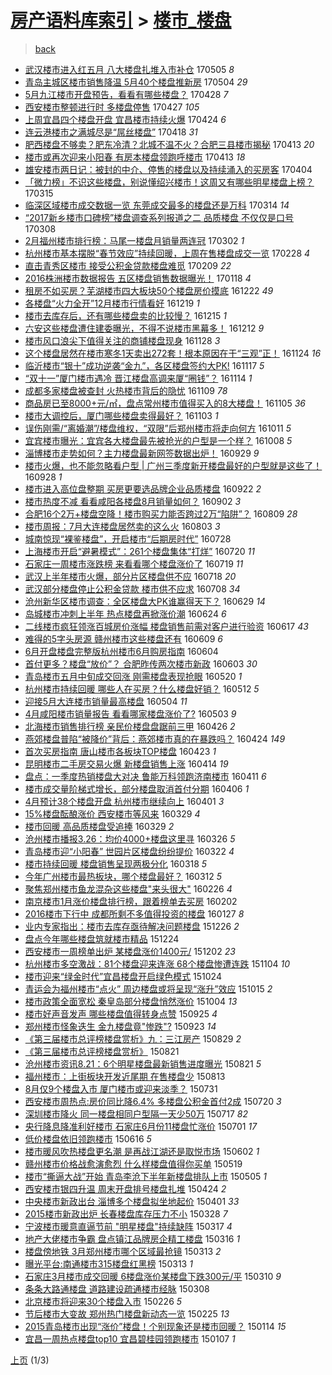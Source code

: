 [房产语料库索引](../../README.md)  > [楼市_楼盘](楼市_楼盘.md)
====
> [back](../README.md)

- [武汉楼市进入红五月 八大楼盘扎堆入市补仓](http://jkwz.applinzi.com/ittc/6964114257137386501.html#%E6%AD%A6%E6%B1%89%E6%A5%BC%E5%B8%82%E8%BF%9B%E5%85%A5%E7%BA%A2%E4%BA%94%E6%9C%88+%E5%85%AB%E5%A4%A7%E6%A5%BC%E7%9B%98%E6%89%8E%E5%A0%86%E5%85%A5%E5%B8%82%E8%A1%A5%E4%BB%93) 170505 *8* 
- [青岛主城区楼市销售降温 5月40个楼盘推新房](http://jkwz.applinzi.com/ittc/6963803243284005893.html#%E9%9D%92%E5%B2%9B%E4%B8%BB%E5%9F%8E%E5%8C%BA%E6%A5%BC%E5%B8%82%E9%94%80%E5%94%AE%E9%99%8D%E6%B8%A9+5%E6%9C%8840%E4%B8%AA%E6%A5%BC%E7%9B%98%E6%8E%A8%E6%96%B0%E6%88%BF) 170504 *29* 
- [5月九江楼市开盘预告，看看有哪些楼盘？](http://jkwz.applinzi.com/ittc/6961496541268280325.html#5%E6%9C%88%E4%B9%9D%E6%B1%9F%E6%A5%BC%E5%B8%82%E5%BC%80%E7%9B%98%E9%A2%84%E5%91%8A%EF%BC%8C%E7%9C%8B%E7%9C%8B%E6%9C%89%E5%93%AA%E4%BA%9B%E6%A5%BC%E7%9B%98%EF%BC%9F) 170428 *7* 
- [西安楼市整顿进行时 多楼盘停售](http://jkwz.applinzi.com/ittc/6961243653606474757.html#%E8%A5%BF%E5%AE%89%E6%A5%BC%E5%B8%82%E6%95%B4%E9%A1%BF%E8%BF%9B%E8%A1%8C%E6%97%B6+%E5%A4%9A%E6%A5%BC%E7%9B%98%E5%81%9C%E5%94%AE) 170427 *105* 
- [上周宜昌四个楼盘开盘 宜昌楼市持续火爆](http://jkwz.applinzi.com/ittc/6960033408200737796.html#%E4%B8%8A%E5%91%A8%E5%AE%9C%E6%98%8C%E5%9B%9B%E4%B8%AA%E6%A5%BC%E7%9B%98%E5%BC%80%E7%9B%98+%E5%AE%9C%E6%98%8C%E6%A5%BC%E5%B8%82%E6%8C%81%E7%BB%AD%E7%81%AB%E7%88%86) 170424 *6* 
- [连云港楼市之满城尽是“屌丝楼盘”](http://jkwz.applinzi.com/ittc/6957900460877939717.html#%E8%BF%9E%E4%BA%91%E6%B8%AF%E6%A5%BC%E5%B8%82%E4%B9%8B%E6%BB%A1%E5%9F%8E%E5%B0%BD%E6%98%AF%E2%80%9C%E5%B1%8C%E4%B8%9D%E6%A5%BC%E7%9B%98%E2%80%9D) 170418 *31* 
- [肥西楼盘不够卖？肥东冷清？北城不温不火？合肥三县楼市揭秘](http://jkwz.applinzi.com/ittc/6956056905909797892.html#%E8%82%A5%E8%A5%BF%E6%A5%BC%E7%9B%98%E4%B8%8D%E5%A4%9F%E5%8D%96%EF%BC%9F%E8%82%A5%E4%B8%9C%E5%86%B7%E6%B8%85%EF%BC%9F%E5%8C%97%E5%9F%8E%E4%B8%8D%E6%B8%A9%E4%B8%8D%E7%81%AB%EF%BC%9F%E5%90%88%E8%82%A5%E4%B8%89%E5%8E%BF%E6%A5%BC%E5%B8%82%E6%8F%AD%E7%A7%98) 170413 *20* 
- [楼市或再次迎来小阳春 有房本楼盘领跑呼楼市](http://jkwz.applinzi.com/ittc/6955974631025542148.html#%E6%A5%BC%E5%B8%82%E6%88%96%E5%86%8D%E6%AC%A1%E8%BF%8E%E6%9D%A5%E5%B0%8F%E9%98%B3%E6%98%A5+%E6%9C%89%E6%88%BF%E6%9C%AC%E6%A5%BC%E7%9B%98%E9%A2%86%E8%B7%91%E5%91%BC%E6%A5%BC%E5%B8%82) 170413 *18* 
- [雄安楼市两日记：被封的中介、停售的楼盘以及持续涌入的买房客](http://jkwz.applinzi.com/ittc/6952454514975179781.html#%E9%9B%84%E5%AE%89%E6%A5%BC%E5%B8%82%E4%B8%A4%E6%97%A5%E8%AE%B0%EF%BC%9A%E8%A2%AB%E5%B0%81%E7%9A%84%E4%B8%AD%E4%BB%8B%E3%80%81%E5%81%9C%E5%94%AE%E7%9A%84%E6%A5%BC%E7%9B%98%E4%BB%A5%E5%8F%8A%E6%8C%81%E7%BB%AD%E6%B6%8C%E5%85%A5%E7%9A%84%E4%B9%B0%E6%88%BF%E5%AE%A2) 170404  
- [「微力榜」不识这些楼盘，别说懂绍兴楼市！这周又有哪些明星楼盘上榜？](http://jkwz.applinzi.com/ittc/6945314318169146373.html#%E3%80%8C%E5%BE%AE%E5%8A%9B%E6%A6%9C%E3%80%8D%E4%B8%8D%E8%AF%86%E8%BF%99%E4%BA%9B%E6%A5%BC%E7%9B%98%EF%BC%8C%E5%88%AB%E8%AF%B4%E6%87%82%E7%BB%8D%E5%85%B4%E6%A5%BC%E5%B8%82%EF%BC%81%E8%BF%99%E5%91%A8%E5%8F%88%E6%9C%89%E5%93%AA%E4%BA%9B%E6%98%8E%E6%98%9F%E6%A5%BC%E7%9B%98%E4%B8%8A%E6%A6%9C%EF%BC%9F) 170315  
- [临深区域楼市成交数据一览 东莞成交最多的楼盘还是万科](http://jkwz.applinzi.com/ittc/6944876645268849669.html#%E4%B8%B4%E6%B7%B1%E5%8C%BA%E5%9F%9F%E6%A5%BC%E5%B8%82%E6%88%90%E4%BA%A4%E6%95%B0%E6%8D%AE%E4%B8%80%E8%A7%88+%E4%B8%9C%E8%8E%9E%E6%88%90%E4%BA%A4%E6%9C%80%E5%A4%9A%E7%9A%84%E6%A5%BC%E7%9B%98%E8%BF%98%E6%98%AF%E4%B8%87%E7%A7%91) 170314 *14* 
- [“2017新乡楼市口碑榜”楼盘调查系列报道之二 品质楼盘 不仅仅是口号](http://jkwz.applinzi.com/ittc/6942730293738996741.html#%E2%80%9C2017%E6%96%B0%E4%B9%A1%E6%A5%BC%E5%B8%82%E5%8F%A3%E7%A2%91%E6%A6%9C%E2%80%9D%E6%A5%BC%E7%9B%98%E8%B0%83%E6%9F%A5%E7%B3%BB%E5%88%97%E6%8A%A5%E9%81%93%E4%B9%8B%E4%BA%8C+%E5%93%81%E8%B4%A8%E6%A5%BC%E7%9B%98+%E4%B8%8D%E4%BB%85%E4%BB%85%E6%98%AF%E5%8F%A3%E5%8F%B7) 170308  
- [2月福州楼市排行榜：马尾一楼盘月销量两连冠](http://jkwz.applinzi.com/ittc/6940351869124871173.html#2%E6%9C%88%E7%A6%8F%E5%B7%9E%E6%A5%BC%E5%B8%82%E6%8E%92%E8%A1%8C%E6%A6%9C%EF%BC%9A%E9%A9%AC%E5%B0%BE%E4%B8%80%E6%A5%BC%E7%9B%98%E6%9C%88%E9%94%80%E9%87%8F%E4%B8%A4%E8%BF%9E%E5%86%A0) 170302 *1* 
- [杭州楼市基本摆脱“春节效应”持续回暖，上周在售楼盘成交一览](http://jkwz.applinzi.com/ittc/6939754538801300484.html#%E6%9D%AD%E5%B7%9E%E6%A5%BC%E5%B8%82%E5%9F%BA%E6%9C%AC%E6%91%86%E8%84%B1%E2%80%9C%E6%98%A5%E8%8A%82%E6%95%88%E5%BA%94%E2%80%9D%E6%8C%81%E7%BB%AD%E5%9B%9E%E6%9A%96%EF%BC%8C%E4%B8%8A%E5%91%A8%E5%9C%A8%E5%94%AE%E6%A5%BC%E7%9B%98%E6%88%90%E4%BA%A4%E4%B8%80%E8%A7%88) 170228 *4* 
- [直击青秀区楼市 接受公积金贷款楼盘难觅](http://jkwz.applinzi.com/ittc/6932603514764395524.html#%E7%9B%B4%E5%87%BB%E9%9D%92%E7%A7%80%E5%8C%BA%E6%A5%BC%E5%B8%82+%E6%8E%A5%E5%8F%97%E5%85%AC%E7%A7%AF%E9%87%91%E8%B4%B7%E6%AC%BE%E6%A5%BC%E7%9B%98%E9%9A%BE%E8%A7%85) 170209 *22* 
- [2016株洲楼市数据报告 五区楼盘销售数据曝光！](http://jkwz.applinzi.com/ittc/6924468717663814661.html#2016%E6%A0%AA%E6%B4%B2%E6%A5%BC%E5%B8%82%E6%95%B0%E6%8D%AE%E6%8A%A5%E5%91%8A+%E4%BA%94%E5%8C%BA%E6%A5%BC%E7%9B%98%E9%94%80%E5%94%AE%E6%95%B0%E6%8D%AE%E6%9B%9D%E5%85%89%EF%BC%81) 170118 *4* 
- [租房不如买房？芜湖楼市四大板块50个楼盘房价摸底](http://jkwz.applinzi.com/ittc/6914369350017745925.html#%E7%A7%9F%E6%88%BF%E4%B8%8D%E5%A6%82%E4%B9%B0%E6%88%BF%EF%BC%9F%E8%8A%9C%E6%B9%96%E6%A5%BC%E5%B8%82%E5%9B%9B%E5%A4%A7%E6%9D%BF%E5%9D%9750%E4%B8%AA%E6%A5%BC%E7%9B%98%E6%88%BF%E4%BB%B7%E6%91%B8%E5%BA%95) 161222 *49* 
- [各楼盘“火力全开”12月楼市行情看好](http://jkwz.applinzi.com/ittc/6913259361144407044.html#%E5%90%84%E6%A5%BC%E7%9B%98%E2%80%9C%E7%81%AB%E5%8A%9B%E5%85%A8%E5%BC%80%E2%80%9D12%E6%9C%88%E6%A5%BC%E5%B8%82%E8%A1%8C%E6%83%85%E7%9C%8B%E5%A5%BD) 161219 *1* 
- [楼市去库存后，还有哪些楼盘卖的比较慢？](http://jkwz.applinzi.com/ittc/6911870520957338629.html#%E6%A5%BC%E5%B8%82%E5%8E%BB%E5%BA%93%E5%AD%98%E5%90%8E%EF%BC%8C%E8%BF%98%E6%9C%89%E5%93%AA%E4%BA%9B%E6%A5%BC%E7%9B%98%E5%8D%96%E7%9A%84%E6%AF%94%E8%BE%83%E6%85%A2%EF%BC%9F) 161215 *1* 
- [六安这些楼盘遭住建委曝光，不得不说楼市黑幕多！](http://jkwz.applinzi.com/ittc/6910684197043045380.html#%E5%85%AD%E5%AE%89%E8%BF%99%E4%BA%9B%E6%A5%BC%E7%9B%98%E9%81%AD%E4%BD%8F%E5%BB%BA%E5%A7%94%E6%9B%9D%E5%85%89%EF%BC%8C%E4%B8%8D%E5%BE%97%E4%B8%8D%E8%AF%B4%E6%A5%BC%E5%B8%82%E9%BB%91%E5%B9%95%E5%A4%9A%EF%BC%81) 161212 *9* 
- [楼市风口浪尖下值得关注的商铺楼盘现身](http://jkwz.applinzi.com/ittc/6905496922902496260.html#%E6%A5%BC%E5%B8%82%E9%A3%8E%E5%8F%A3%E6%B5%AA%E5%B0%96%E4%B8%8B%E5%80%BC%E5%BE%97%E5%85%B3%E6%B3%A8%E7%9A%84%E5%95%86%E9%93%BA%E6%A5%BC%E7%9B%98%E7%8E%B0%E8%BA%AB) 161128 *3* 
- [这个楼盘居然在楼市寒冬1天卖出272套！根本原因在于“三观”正！](http://jkwz.applinzi.com/ittc/6904070815963677700.html#%E8%BF%99%E4%B8%AA%E6%A5%BC%E7%9B%98%E5%B1%85%E7%84%B6%E5%9C%A8%E6%A5%BC%E5%B8%82%E5%AF%92%E5%86%AC1%E5%A4%A9%E5%8D%96%E5%87%BA272%E5%A5%97%EF%BC%81%E6%A0%B9%E6%9C%AC%E5%8E%9F%E5%9B%A0%E5%9C%A8%E4%BA%8E%E2%80%9C%E4%B8%89%E8%A7%82%E2%80%9D%E6%AD%A3%EF%BC%81) 161124 *16* 
- [临沂楼市“银十”成功逆袭“金九”，各区楼盘签约大PK!](http://jkwz.applinzi.com/ittc/6901394982270665733.html#%E4%B8%B4%E6%B2%82%E6%A5%BC%E5%B8%82%E2%80%9C%E9%93%B6%E5%8D%81%E2%80%9D%E6%88%90%E5%8A%9F%E9%80%86%E8%A2%AD%E2%80%9C%E9%87%91%E4%B9%9D%E2%80%9D%EF%BC%8C%E5%90%84%E5%8C%BA%E6%A5%BC%E7%9B%98%E7%AD%BE%E7%BA%A6%E5%A4%A7PK%21) 161117 *5* 
- [“双十一”厦门楼市遇冷 晋江楼盘高调来厦“圈钱”？](http://jkwz.applinzi.com/ittc/6900407079457522693.html#%E2%80%9C%E5%8F%8C%E5%8D%81%E4%B8%80%E2%80%9D%E5%8E%A6%E9%97%A8%E6%A5%BC%E5%B8%82%E9%81%87%E5%86%B7+%E6%99%8B%E6%B1%9F%E6%A5%BC%E7%9B%98%E9%AB%98%E8%B0%83%E6%9D%A5%E5%8E%A6%E2%80%9C%E5%9C%88%E9%92%B1%E2%80%9D%EF%BC%9F) 161114 *1* 
- [成都多家楼盘被查封 火热楼市背后的隐忧](http://jkwz.applinzi.com/ittc/6898523492508500997.html#%E6%88%90%E9%83%BD%E5%A4%9A%E5%AE%B6%E6%A5%BC%E7%9B%98%E8%A2%AB%E6%9F%A5%E5%B0%81+%E7%81%AB%E7%83%AD%E6%A5%BC%E5%B8%82%E8%83%8C%E5%90%8E%E7%9A%84%E9%9A%90%E5%BF%A7) 161109 *78* 
- [商品房已至8000+元/㎡，盘点常州楼市值得买入的8大楼盘！](http://jkwz.applinzi.com/ittc/6897053228910248965.html#%E5%95%86%E5%93%81%E6%88%BF%E5%B7%B2%E8%87%B38000%2B%E5%85%83%2F%E3%8E%A1%EF%BC%8C%E7%9B%98%E7%82%B9%E5%B8%B8%E5%B7%9E%E6%A5%BC%E5%B8%82%E5%80%BC%E5%BE%97%E4%B9%B0%E5%85%A5%E7%9A%848%E5%A4%A7%E6%A5%BC%E7%9B%98%EF%BC%81) 161105 *36* 
- [楼市大调控后，厦门哪些楼盘卖得最好？](http://jkwz.applinzi.com/ittc/6896198183436157956.html#%E6%A5%BC%E5%B8%82%E5%A4%A7%E8%B0%83%E6%8E%A7%E5%90%8E%EF%BC%8C%E5%8E%A6%E9%97%A8%E5%93%AA%E4%BA%9B%E6%A5%BC%E7%9B%98%E5%8D%96%E5%BE%97%E6%9C%80%E5%A5%BD%EF%BC%9F) 161103 *1* 
- [误伤刚需/“离婚潮”/楼盘维权，“双限”后郑州楼市将走向何方](http://jkwz.applinzi.com/ittc/6887763221678654468.html#%E8%AF%AF%E4%BC%A4%E5%88%9A%E9%9C%80%2F%E2%80%9C%E7%A6%BB%E5%A9%9A%E6%BD%AE%E2%80%9D%2F%E6%A5%BC%E7%9B%98%E7%BB%B4%E6%9D%83%EF%BC%8C%E2%80%9C%E5%8F%8C%E9%99%90%E2%80%9D%E5%90%8E%E9%83%91%E5%B7%9E%E6%A5%BC%E5%B8%82%E5%B0%86%E8%B5%B0%E5%90%91%E4%BD%95%E6%96%B9) 161011 *5* 
- [宜宾楼市曝光：宜宾各大楼盘最先被抢光的户型是一个样？](http://jkwz.applinzi.com/ittc/6886708421910332421.html#%E5%AE%9C%E5%AE%BE%E6%A5%BC%E5%B8%82%E6%9B%9D%E5%85%89%EF%BC%9A%E5%AE%9C%E5%AE%BE%E5%90%84%E5%A4%A7%E6%A5%BC%E7%9B%98%E6%9C%80%E5%85%88%E8%A2%AB%E6%8A%A2%E5%85%89%E7%9A%84%E6%88%B7%E5%9E%8B%E6%98%AF%E4%B8%80%E4%B8%AA%E6%A0%B7%EF%BC%9F) 161008 *5* 
- [淄博楼市走势如何？主力楼盘最新网签数据出炉！](http://jkwz.applinzi.com/ittc/6883348358751585285.html#%E6%B7%84%E5%8D%9A%E6%A5%BC%E5%B8%82%E8%B5%B0%E5%8A%BF%E5%A6%82%E4%BD%95%EF%BC%9F%E4%B8%BB%E5%8A%9B%E6%A5%BC%E7%9B%98%E6%9C%80%E6%96%B0%E7%BD%91%E7%AD%BE%E6%95%B0%E6%8D%AE%E5%87%BA%E7%82%89%EF%BC%81) 160929 *9* 
- [楼市火爆，也不能忽略看户型 | 广州三季度新开楼盘最好的户型就是这些了！](http://jkwz.applinzi.com/ittc/6883001902094091269.html#%E6%A5%BC%E5%B8%82%E7%81%AB%E7%88%86%EF%BC%8C%E4%B9%9F%E4%B8%8D%E8%83%BD%E5%BF%BD%E7%95%A5%E7%9C%8B%E6%88%B7%E5%9E%8B+%7C+%E5%B9%BF%E5%B7%9E%E4%B8%89%E5%AD%A3%E5%BA%A6%E6%96%B0%E5%BC%80%E6%A5%BC%E7%9B%98%E6%9C%80%E5%A5%BD%E7%9A%84%E6%88%B7%E5%9E%8B%E5%B0%B1%E6%98%AF%E8%BF%99%E4%BA%9B%E4%BA%86%EF%BC%81) 160928 *1* 
- [楼市进入高位盘整期 买房更要选品牌企业品质楼盘](http://jkwz.applinzi.com/ittc/6880594840802296836.html#%E6%A5%BC%E5%B8%82%E8%BF%9B%E5%85%A5%E9%AB%98%E4%BD%8D%E7%9B%98%E6%95%B4%E6%9C%9F+%E4%B9%B0%E6%88%BF%E6%9B%B4%E8%A6%81%E9%80%89%E5%93%81%E7%89%8C%E4%BC%81%E4%B8%9A%E5%93%81%E8%B4%A8%E6%A5%BC%E7%9B%98) 160922 *2* 
- [楼市热度不减 看看咸阳各楼盘8月销量如何？](http://jkwz.applinzi.com/ittc/6873316310028649476.html#%E6%A5%BC%E5%B8%82%E7%83%AD%E5%BA%A6%E4%B8%8D%E5%87%8F+%E7%9C%8B%E7%9C%8B%E5%92%B8%E9%98%B3%E5%90%84%E6%A5%BC%E7%9B%988%E6%9C%88%E9%94%80%E9%87%8F%E5%A6%82%E4%BD%95%EF%BC%9F) 160902 *3* 
- [合肥16个2万+楼盘空降！楼市购买力能否跨过2万“陷阱”？](http://jkwz.applinzi.com/ittc/6864277247015519237.html#%E5%90%88%E8%82%A516%E4%B8%AA2%E4%B8%87%2B%E6%A5%BC%E7%9B%98%E7%A9%BA%E9%99%8D%EF%BC%81%E6%A5%BC%E5%B8%82%E8%B4%AD%E4%B9%B0%E5%8A%9B%E8%83%BD%E5%90%A6%E8%B7%A8%E8%BF%872%E4%B8%87%E2%80%9C%E9%99%B7%E9%98%B1%E2%80%9D%EF%BC%9F) 160809 *28* 
- [楼市周报：7月大连楼盘居然卖的这么火](http://jkwz.applinzi.com/ittc/6862189672494793733.html#%E6%A5%BC%E5%B8%82%E5%91%A8%E6%8A%A5%EF%BC%9A7%E6%9C%88%E5%A4%A7%E8%BF%9E%E6%A5%BC%E7%9B%98%E5%B1%85%E7%84%B6%E5%8D%96%E7%9A%84%E8%BF%99%E4%B9%88%E7%81%AB) 160803 *3* 
- [城南惊现“裸鉴楼盘”，开启楼市“后期房时代”](http://jkwz.applinzi.com/ittc/6858787728669541381.html#%E5%9F%8E%E5%8D%97%E6%83%8A%E7%8E%B0%E2%80%9C%E8%A3%B8%E9%89%B4%E6%A5%BC%E7%9B%98%E2%80%9D%EF%BC%8C%E5%BC%80%E5%90%AF%E6%A5%BC%E5%B8%82%E2%80%9C%E5%90%8E%E6%9C%9F%E6%88%BF%E6%97%B6%E4%BB%A3%E2%80%9D) 160728  
- [上海楼市开启“避暑模式”：261个楼盘集体“打烊”](http://jkwz.applinzi.com/ittc/6856871353709495300.html#%E4%B8%8A%E6%B5%B7%E6%A5%BC%E5%B8%82%E5%BC%80%E5%90%AF%E2%80%9C%E9%81%BF%E6%9A%91%E6%A8%A1%E5%BC%8F%E2%80%9D%EF%BC%9A261%E4%B8%AA%E6%A5%BC%E7%9B%98%E9%9B%86%E4%BD%93%E2%80%9C%E6%89%93%E7%83%8A%E2%80%9D) 160720 *11* 
- [石家庄一周楼市涨跌榜 来看看哪个楼盘涨价了](http://jkwz.applinzi.com/ittc/6856574768282862597.html#%E7%9F%B3%E5%AE%B6%E5%BA%84%E4%B8%80%E5%91%A8%E6%A5%BC%E5%B8%82%E6%B6%A8%E8%B7%8C%E6%A6%9C+%E6%9D%A5%E7%9C%8B%E7%9C%8B%E5%93%AA%E4%B8%AA%E6%A5%BC%E7%9B%98%E6%B6%A8%E4%BB%B7%E4%BA%86) 160719 *11* 
- [武汉上半年楼市火爆，部分片区楼盘供不应](http://jkwz.applinzi.com/ittc/6856110258384274436.html#%E6%AD%A6%E6%B1%89%E4%B8%8A%E5%8D%8A%E5%B9%B4%E6%A5%BC%E5%B8%82%E7%81%AB%E7%88%86%EF%BC%8C%E9%83%A8%E5%88%86%E7%89%87%E5%8C%BA%E6%A5%BC%E7%9B%98%E4%BE%9B%E4%B8%8D%E5%BA%94) 160718 *20* 
- [武汉部分楼盘停止公积金贷款 楼市供不应求](http://jkwz.applinzi.com/ittc/6852400307736413188.html#%E6%AD%A6%E6%B1%89%E9%83%A8%E5%88%86%E6%A5%BC%E7%9B%98%E5%81%9C%E6%AD%A2%E5%85%AC%E7%A7%AF%E9%87%91%E8%B4%B7%E6%AC%BE+%E6%A5%BC%E5%B8%82%E4%BE%9B%E4%B8%8D%E5%BA%94%E6%B1%82) 160708 *34* 
- [沧州新华区楼市调查：全区楼盘大PK谁赢得天下？](http://jkwz.applinzi.com/ittc/6849133861883347973.html#%E6%B2%A7%E5%B7%9E%E6%96%B0%E5%8D%8E%E5%8C%BA%E6%A5%BC%E5%B8%82%E8%B0%83%E6%9F%A5%EF%BC%9A%E5%85%A8%E5%8C%BA%E6%A5%BC%E7%9B%98%E5%A4%A7PK%E8%B0%81%E8%B5%A2%E5%BE%97%E5%A4%A9%E4%B8%8B%EF%BC%9F) 160629 *14* 
- [岛城楼市冲刺上半年 热点楼盘再掀涨价潮](http://jkwz.applinzi.com/ittc/6847281874757747717.html#%E5%B2%9B%E5%9F%8E%E6%A5%BC%E5%B8%82%E5%86%B2%E5%88%BA%E4%B8%8A%E5%8D%8A%E5%B9%B4+%E7%83%AD%E7%82%B9%E6%A5%BC%E7%9B%98%E5%86%8D%E6%8E%80%E6%B6%A8%E4%BB%B7%E6%BD%AE) 160624 *6* 
- [二线楼市疯狂领涨百城房价涨幅 楼盘销售前需对客户进行验资](http://jkwz.applinzi.com/ittc/6844714841214026757.html#%E4%BA%8C%E7%BA%BF%E6%A5%BC%E5%B8%82%E7%96%AF%E7%8B%82%E9%A2%86%E6%B6%A8%E7%99%BE%E5%9F%8E%E6%88%BF%E4%BB%B7%E6%B6%A8%E5%B9%85+%E6%A5%BC%E7%9B%98%E9%94%80%E5%94%AE%E5%89%8D%E9%9C%80%E5%AF%B9%E5%AE%A2%E6%88%B7%E8%BF%9B%E8%A1%8C%E9%AA%8C%E8%B5%84) 160617 *43* 
- [难得的5字头房源 赣州楼市这些楼盘还有](http://jkwz.applinzi.com/ittc/6841786883562275844.html#%E9%9A%BE%E5%BE%97%E7%9A%845%E5%AD%97%E5%A4%B4%E6%88%BF%E6%BA%90+%E8%B5%A3%E5%B7%9E%E6%A5%BC%E5%B8%82%E8%BF%99%E4%BA%9B%E6%A5%BC%E7%9B%98%E8%BF%98%E6%9C%89) 160609 *6* 
- [6月开盘楼盘完整版杭州楼市6月购房指南](http://jkwz.applinzi.com/ittc/6839934229965964292.html#6%E6%9C%88%E5%BC%80%E7%9B%98%E6%A5%BC%E7%9B%98%E5%AE%8C%E6%95%B4%E7%89%88%E6%9D%AD%E5%B7%9E%E6%A5%BC%E5%B8%826%E6%9C%88%E8%B4%AD%E6%88%BF%E6%8C%87%E5%8D%97) 160604  
- [首付更多？楼盘“放价”？ 合肥昨传两次楼市新政](http://jkwz.applinzi.com/ittc/6839424079190557700.html#%E9%A6%96%E4%BB%98%E6%9B%B4%E5%A4%9A%EF%BC%9F%E6%A5%BC%E7%9B%98%E2%80%9C%E6%94%BE%E4%BB%B7%E2%80%9D%EF%BC%9F+%E5%90%88%E8%82%A5%E6%98%A8%E4%BC%A0%E4%B8%A4%E6%AC%A1%E6%A5%BC%E5%B8%82%E6%96%B0%E6%94%BF) 160603 *30* 
- [青岛楼市五月中旬成交回涨 刚需楼盘表现抢眼](http://jkwz.applinzi.com/ittc/6834268458627630084.html#%E9%9D%92%E5%B2%9B%E6%A5%BC%E5%B8%82%E4%BA%94%E6%9C%88%E4%B8%AD%E6%97%AC%E6%88%90%E4%BA%A4%E5%9B%9E%E6%B6%A8+%E5%88%9A%E9%9C%80%E6%A5%BC%E7%9B%98%E8%A1%A8%E7%8E%B0%E6%8A%A2%E7%9C%BC) 160520 *1* 
- [杭州楼市持续回暖 哪些人在买房？什么楼盘好销？](http://jkwz.applinzi.com/ittc/6831235947718771716.html#%E6%9D%AD%E5%B7%9E%E6%A5%BC%E5%B8%82%E6%8C%81%E7%BB%AD%E5%9B%9E%E6%9A%96+%E5%93%AA%E4%BA%9B%E4%BA%BA%E5%9C%A8%E4%B9%B0%E6%88%BF%EF%BC%9F%E4%BB%80%E4%B9%88%E6%A5%BC%E7%9B%98%E5%A5%BD%E9%94%80%EF%BC%9F) 160512 *5* 
- [迎接5月大连楼市销量最高楼盘](http://jkwz.applinzi.com/ittc/6828419212380734469.html#%E8%BF%8E%E6%8E%A55%E6%9C%88%E5%A4%A7%E8%BF%9E%E6%A5%BC%E5%B8%82%E9%94%80%E9%87%8F%E6%9C%80%E9%AB%98%E6%A5%BC%E7%9B%98) 160504 *11* 
- [4月咸阳楼市销量报告 看看哪家楼盘涨价了?](http://jkwz.applinzi.com/ittc/6828031983904883717.html#4%E6%9C%88%E5%92%B8%E9%98%B3%E6%A5%BC%E5%B8%82%E9%94%80%E9%87%8F%E6%8A%A5%E5%91%8A+%E7%9C%8B%E7%9C%8B%E5%93%AA%E5%AE%B6%E6%A5%BC%E7%9B%98%E6%B6%A8%E4%BB%B7%E4%BA%86%3F) 160503 *9* 
- [北海楼市销售排行榜 亲民价楼盘盘踞前三甲](http://jkwz.applinzi.com/ittc/6825408342285353989.html#%E5%8C%97%E6%B5%B7%E6%A5%BC%E5%B8%82%E9%94%80%E5%94%AE%E6%8E%92%E8%A1%8C%E6%A6%9C+%E4%BA%B2%E6%B0%91%E4%BB%B7%E6%A5%BC%E7%9B%98%E7%9B%98%E8%B8%9E%E5%89%8D%E4%B8%89%E7%94%B2) 160426 *2* 
- [燕郊楼盘普陷“被降价”背后：燕郊楼市真的在暴跌吗？](http://jkwz.applinzi.com/ittc/6824717755647263748.html#%E7%87%95%E9%83%8A%E6%A5%BC%E7%9B%98%E6%99%AE%E9%99%B7%E2%80%9C%E8%A2%AB%E9%99%8D%E4%BB%B7%E2%80%9D%E8%83%8C%E5%90%8E%EF%BC%9A%E7%87%95%E9%83%8A%E6%A5%BC%E5%B8%82%E7%9C%9F%E7%9A%84%E5%9C%A8%E6%9A%B4%E8%B7%8C%E5%90%97%EF%BC%9F) 160424 *149* 
- [首次买房指南 唐山楼市各板块TOP楼盘](http://jkwz.applinzi.com/ittc/6824368876913427460.html#%E9%A6%96%E6%AC%A1%E4%B9%B0%E6%88%BF%E6%8C%87%E5%8D%97+%E5%94%90%E5%B1%B1%E6%A5%BC%E5%B8%82%E5%90%84%E6%9D%BF%E5%9D%97TOP%E6%A5%BC%E7%9B%98) 160423 *1* 
- [昆明楼市二手房交易火爆 新楼盘销售上涨](http://jkwz.applinzi.com/ittc/6820871885319308293.html#%E6%98%86%E6%98%8E%E6%A5%BC%E5%B8%82%E4%BA%8C%E6%89%8B%E6%88%BF%E4%BA%A4%E6%98%93%E7%81%AB%E7%88%86+%E6%96%B0%E6%A5%BC%E7%9B%98%E9%94%80%E5%94%AE%E4%B8%8A%E6%B6%A8) 160414 *19* 
- [盘点：一季度热销楼盘大对决 鲁能万科领跑济南楼市](http://jkwz.applinzi.com/ittc/6819779513965609988.html#%E7%9B%98%E7%82%B9%EF%BC%9A%E4%B8%80%E5%AD%A3%E5%BA%A6%E7%83%AD%E9%94%80%E6%A5%BC%E7%9B%98%E5%A4%A7%E5%AF%B9%E5%86%B3+%E9%B2%81%E8%83%BD%E4%B8%87%E7%A7%91%E9%A2%86%E8%B7%91%E6%B5%8E%E5%8D%97%E6%A5%BC%E5%B8%82) 160411 *6* 
- [楼市成交量阶梯式增长，部分楼盘取消首付分期](http://jkwz.applinzi.com/ittc/6817843886357480452.html#%E6%A5%BC%E5%B8%82%E6%88%90%E4%BA%A4%E9%87%8F%E9%98%B6%E6%A2%AF%E5%BC%8F%E5%A2%9E%E9%95%BF%EF%BC%8C%E9%83%A8%E5%88%86%E6%A5%BC%E7%9B%98%E5%8F%96%E6%B6%88%E9%A6%96%E4%BB%98%E5%88%86%E6%9C%9F) 160406 *1* 
- [4月预计38个楼盘开盘 杭州楼市继续向上](http://jkwz.applinzi.com/ittc/6816021111074456581.html#4%E6%9C%88%E9%A2%84%E8%AE%A138%E4%B8%AA%E6%A5%BC%E7%9B%98%E5%BC%80%E7%9B%98+%E6%9D%AD%E5%B7%9E%E6%A5%BC%E5%B8%82%E7%BB%A7%E7%BB%AD%E5%90%91%E4%B8%8A) 160401 *3* 
- [15%楼盘酝酿涨价 西安楼市等风来](http://jkwz.applinzi.com/ittc/6815000221897458693.html#15%25%E6%A5%BC%E7%9B%98%E9%85%9D%E9%85%BF%E6%B6%A8%E4%BB%B7+%E8%A5%BF%E5%AE%89%E6%A5%BC%E5%B8%82%E7%AD%89%E9%A3%8E%E6%9D%A5) 160329 *4* 
- [楼市回暖 高品质楼盘受追捧](http://jkwz.applinzi.com/ittc/6814843435244585989.html#%E6%A5%BC%E5%B8%82%E5%9B%9E%E6%9A%96+%E9%AB%98%E5%93%81%E8%B4%A8%E6%A5%BC%E7%9B%98%E5%8F%97%E8%BF%BD%E6%8D%A7) 160329 *2* 
- [沧州楼市播报3.26：均价4000+楼盘这里寻](http://jkwz.applinzi.com/ittc/6813828527048623108.html#%E6%B2%A7%E5%B7%9E%E6%A5%BC%E5%B8%82%E6%92%AD%E6%8A%A53.26%EF%BC%9A%E5%9D%87%E4%BB%B74000%2B%E6%A5%BC%E7%9B%98%E8%BF%99%E9%87%8C%E5%AF%BB) 160326 *5* 
- [青岛楼市迎“小阳春” 世园片区楼盘纷纷提价](http://jkwz.applinzi.com/ittc/6812332928981795844.html#%E9%9D%92%E5%B2%9B%E6%A5%BC%E5%B8%82%E8%BF%8E%E2%80%9C%E5%B0%8F%E9%98%B3%E6%98%A5%E2%80%9D+%E4%B8%96%E5%9B%AD%E7%89%87%E5%8C%BA%E6%A5%BC%E7%9B%98%E7%BA%B7%E7%BA%B7%E6%8F%90%E4%BB%B7) 160322 *4* 
- [楼市持续回暖 楼盘销售呈现两极分化](http://jkwz.applinzi.com/ittc/6810874362664059908.html#%E6%A5%BC%E5%B8%82%E6%8C%81%E7%BB%AD%E5%9B%9E%E6%9A%96+%E6%A5%BC%E7%9B%98%E9%94%80%E5%94%AE%E5%91%88%E7%8E%B0%E4%B8%A4%E6%9E%81%E5%88%86%E5%8C%96) 160318 *5* 
- [今年广州楼市最热板块，哪个楼盘最好？](http://jkwz.applinzi.com/ittc/6808799586248295429.html#%E4%BB%8A%E5%B9%B4%E5%B9%BF%E5%B7%9E%E6%A5%BC%E5%B8%82%E6%9C%80%E7%83%AD%E6%9D%BF%E5%9D%97%EF%BC%8C%E5%93%AA%E4%B8%AA%E6%A5%BC%E7%9B%98%E6%9C%80%E5%A5%BD%EF%BC%9F) 160312 *5* 
- [聚焦郑州楼市鱼龙混杂这些楼盘&quot;来头很大&quot;](http://jkwz.applinzi.com/ittc/6803216491906335749.html#%E8%81%9A%E7%84%A6%E9%83%91%E5%B7%9E%E6%A5%BC%E5%B8%82%E9%B1%BC%E9%BE%99%E6%B7%B7%E6%9D%82%E8%BF%99%E4%BA%9B%E6%A5%BC%E7%9B%98%26quot%3B%E6%9D%A5%E5%A4%B4%E5%BE%88%E5%A4%A7%26quot%3B) 160226 *4* 
- [南京楼市1月涨价楼盘排行榜，跟着榜单去买房](http://jkwz.applinzi.com/ittc/6794259946673800197.html#%E5%8D%97%E4%BA%AC%E6%A5%BC%E5%B8%821%E6%9C%88%E6%B6%A8%E4%BB%B7%E6%A5%BC%E7%9B%98%E6%8E%92%E8%A1%8C%E6%A6%9C%EF%BC%8C%E8%B7%9F%E7%9D%80%E6%A6%9C%E5%8D%95%E5%8E%BB%E4%B9%B0%E6%88%BF) 160202  
- [2016楼市下行中 成都所剩不多值得投资的楼盘](http://jkwz.applinzi.com/ittc/6791928075147281412.html#2016%E6%A5%BC%E5%B8%82%E4%B8%8B%E8%A1%8C%E4%B8%AD+%E6%88%90%E9%83%BD%E6%89%80%E5%89%A9%E4%B8%8D%E5%A4%9A%E5%80%BC%E5%BE%97%E6%8A%95%E8%B5%84%E7%9A%84%E6%A5%BC%E7%9B%98) 160127 *8* 
- [业内专家指出：楼市去库存亟待解决问题楼盘](http://jkwz.applinzi.com/ittc/6780050252132516869.html#%E4%B8%9A%E5%86%85%E4%B8%93%E5%AE%B6%E6%8C%87%E5%87%BA%EF%BC%9A%E6%A5%BC%E5%B8%82%E5%8E%BB%E5%BA%93%E5%AD%98%E4%BA%9F%E5%BE%85%E8%A7%A3%E5%86%B3%E9%97%AE%E9%A2%98%E6%A5%BC%E7%9B%98) 151226 *2* 
- [盘点今年哪些楼盘筑就楼市精品](http://jkwz.applinzi.com/ittc/6779282048191824901.html#%E7%9B%98%E7%82%B9%E4%BB%8A%E5%B9%B4%E5%93%AA%E4%BA%9B%E6%A5%BC%E7%9B%98%E7%AD%91%E5%B0%B1%E6%A5%BC%E5%B8%82%E7%B2%BE%E5%93%81) 151224  
- [西安楼市一周榜单出炉 某楼盘涨价1400元/](http://jkwz.applinzi.com/ittc/6771138260076332036.html#%E8%A5%BF%E5%AE%89%E6%A5%BC%E5%B8%82%E4%B8%80%E5%91%A8%E6%A6%9C%E5%8D%95%E5%87%BA%E7%82%89+%E6%9F%90%E6%A5%BC%E7%9B%98%E6%B6%A8%E4%BB%B71400%E5%85%83%2F) 151202 *23* 
- [杭州楼市多空激战：81个楼盘迎来连涨 68个楼盘惨遭连跌](http://jkwz.applinzi.com/ittc/6760890798166246405.html#%E6%9D%AD%E5%B7%9E%E6%A5%BC%E5%B8%82%E5%A4%9A%E7%A9%BA%E6%BF%80%E6%88%98%EF%BC%9A81%E4%B8%AA%E6%A5%BC%E7%9B%98%E8%BF%8E%E6%9D%A5%E8%BF%9E%E6%B6%A8+68%E4%B8%AA%E6%A5%BC%E7%9B%98%E6%83%A8%E9%81%AD%E8%BF%9E%E8%B7%8C) 151104 *10* 
- [楼市迎来“绿金时代”宜昌楼盘开启绿色模式](http://jkwz.applinzi.com/ittc/6756664695924081669.html#%E6%A5%BC%E5%B8%82%E8%BF%8E%E6%9D%A5%E2%80%9C%E7%BB%BF%E9%87%91%E6%97%B6%E4%BB%A3%E2%80%9D%E5%AE%9C%E6%98%8C%E6%A5%BC%E7%9B%98%E5%BC%80%E5%90%AF%E7%BB%BF%E8%89%B2%E6%A8%A1%E5%BC%8F) 151024  
- [青运会为福州楼市“点火” 周边楼盘或将呈现“涨升”效应](http://jkwz.applinzi.com/ittc/6753327991665918980.html#%E9%9D%92%E8%BF%90%E4%BC%9A%E4%B8%BA%E7%A6%8F%E5%B7%9E%E6%A5%BC%E5%B8%82%E2%80%9C%E7%82%B9%E7%81%AB%E2%80%9D+%E5%91%A8%E8%BE%B9%E6%A5%BC%E7%9B%98%E6%88%96%E5%B0%86%E5%91%88%E7%8E%B0%E2%80%9C%E6%B6%A8%E5%8D%87%E2%80%9D%E6%95%88%E5%BA%94) 151015 *2* 
- [楼市政策全面宽松 秦皇岛部分楼盘悄然涨价](http://jkwz.applinzi.com/ittc/6749248717628752900.html#%E6%A5%BC%E5%B8%82%E6%94%BF%E7%AD%96%E5%85%A8%E9%9D%A2%E5%AE%BD%E6%9D%BE+%E7%A7%A6%E7%9A%87%E5%B2%9B%E9%83%A8%E5%88%86%E6%A5%BC%E7%9B%98%E6%82%84%E7%84%B6%E6%B6%A8%E4%BB%B7) 151004 *13* 
- [楼市好声音发声 哪些楼盘值得转身点赞](http://jkwz.applinzi.com/ittc/6746018313809839109.html#%E6%A5%BC%E5%B8%82%E5%A5%BD%E5%A3%B0%E9%9F%B3%E5%8F%91%E5%A3%B0+%E5%93%AA%E4%BA%9B%E6%A5%BC%E7%9B%98%E5%80%BC%E5%BE%97%E8%BD%AC%E8%BA%AB%E7%82%B9%E8%B5%9E) 150925 *4* 
- [郑州楼市怪象迭生 金九楼盘竟&quot;惨跌&quot;?](http://jkwz.applinzi.com/ittc/6745159745554449413.html#%E9%83%91%E5%B7%9E%E6%A5%BC%E5%B8%82%E6%80%AA%E8%B1%A1%E8%BF%AD%E7%94%9F+%E9%87%91%E4%B9%9D%E6%A5%BC%E7%9B%98%E7%AB%9F%26quot%3B%E6%83%A8%E8%B7%8C%26quot%3B%3F) 150923 *14* 
- [《第三届楼市总评榜楼盘赏析》九：三江房产](http://jkwz.applinzi.com/ittc/6735933661880812549.html#%E3%80%8A%E7%AC%AC%E4%B8%89%E5%B1%8A%E6%A5%BC%E5%B8%82%E6%80%BB%E8%AF%84%E6%A6%9C%E6%A5%BC%E7%9B%98%E8%B5%8F%E6%9E%90%E3%80%8B%E4%B9%9D%EF%BC%9A%E4%B8%89%E6%B1%9F%E6%88%BF%E4%BA%A7) 150829 *2* 
- [《第三届楼市总评榜楼盘赏析》](http://jkwz.applinzi.com/ittc/6733053620019987460.html#%E3%80%8A%E7%AC%AC%E4%B8%89%E5%B1%8A%E6%A5%BC%E5%B8%82%E6%80%BB%E8%AF%84%E6%A6%9C%E6%A5%BC%E7%9B%98%E8%B5%8F%E6%9E%90%E3%80%8B) 150821  
- [沧州楼市资讯8.21：6个明星楼盘最新销售进度曝光](http://jkwz.applinzi.com/ittc/547650615750669443.html#%E6%B2%A7%E5%B7%9E%E6%A5%BC%E5%B8%82%E8%B5%84%E8%AE%AF8.21%EF%BC%9A6%E4%B8%AA%E6%98%8E%E6%98%9F%E6%A5%BC%E7%9B%98%E6%9C%80%E6%96%B0%E9%94%80%E5%94%AE%E8%BF%9B%E5%BA%A6%E6%9B%9D%E5%85%89) 150821 *5* 
- [福州楼市：上街板块开发近尾期 在售楼盘少](http://jkwz.applinzi.com/ittc/547650615701005929.html#%E7%A6%8F%E5%B7%9E%E6%A5%BC%E5%B8%82%EF%BC%9A%E4%B8%8A%E8%A1%97%E6%9D%BF%E5%9D%97%E5%BC%80%E5%8F%91%E8%BF%91%E5%B0%BE%E6%9C%9F+%E5%9C%A8%E5%94%AE%E6%A5%BC%E7%9B%98%E5%B0%91) 150813  
- [8月仅9个楼盘入市 厦门楼市或迎来淡季？](http://jkwz.applinzi.com/ittc/547650615487368108.html#8%E6%9C%88%E4%BB%859%E4%B8%AA%E6%A5%BC%E7%9B%98%E5%85%A5%E5%B8%82+%E5%8E%A6%E9%97%A8%E6%A5%BC%E5%B8%82%E6%88%96%E8%BF%8E%E6%9D%A5%E6%B7%A1%E5%AD%A3%EF%BC%9F) 150731  
- [西安楼市周热点:房价同比降6.4% 多楼盘公积金首付2成](http://jkwz.applinzi.com/ittc/547650615111250130.html#%E8%A5%BF%E5%AE%89%E6%A5%BC%E5%B8%82%E5%91%A8%E7%83%AD%E7%82%B9%3A%E6%88%BF%E4%BB%B7%E5%90%8C%E6%AF%94%E9%99%8D6.4%25+%E5%A4%9A%E6%A5%BC%E7%9B%98%E5%85%AC%E7%A7%AF%E9%87%91%E9%A6%96%E4%BB%982%E6%88%90) 150720 *3* 
- [深圳楼市降火 同一楼盘相同户型隔一天少50万](http://jkwz.applinzi.com/ittc/547650615081974491.html#%E6%B7%B1%E5%9C%B3%E6%A5%BC%E5%B8%82%E9%99%8D%E7%81%AB+%E5%90%8C%E4%B8%80%E6%A5%BC%E7%9B%98%E7%9B%B8%E5%90%8C%E6%88%B7%E5%9E%8B%E9%9A%94%E4%B8%80%E5%A4%A9%E5%B0%9150%E4%B8%87) 150717 *82* 
- [央行降息降准利好楼市 石家庄6月份11楼盘忙涨价](http://jkwz.applinzi.com/ittc/547650611416019784.html#%E5%A4%AE%E8%A1%8C%E9%99%8D%E6%81%AF%E9%99%8D%E5%87%86%E5%88%A9%E5%A5%BD%E6%A5%BC%E5%B8%82+%E7%9F%B3%E5%AE%B6%E5%BA%846%E6%9C%88%E4%BB%BD11%E6%A5%BC%E7%9B%98%E5%BF%99%E6%B6%A8%E4%BB%B7) 150701 *17* 
- [低价楼盘依旧领跑楼市](http://jkwz.applinzi.com/ittc/547650611421869209.html#%E4%BD%8E%E4%BB%B7%E6%A5%BC%E7%9B%98%E4%BE%9D%E6%97%A7%E9%A2%86%E8%B7%91%E6%A5%BC%E5%B8%82) 150616 *5* 
- [楼市暖风吹热楼盘更名潮 是再战江湖还是取悦市场](http://jkwz.applinzi.com/ittc/547650611415873960.html#%E6%A5%BC%E5%B8%82%E6%9A%96%E9%A3%8E%E5%90%B9%E7%83%AD%E6%A5%BC%E7%9B%98%E6%9B%B4%E5%90%8D%E6%BD%AE+%E6%98%AF%E5%86%8D%E6%88%98%E6%B1%9F%E6%B9%96%E8%BF%98%E6%98%AF%E5%8F%96%E6%82%A6%E5%B8%82%E5%9C%BA) 150602 *1* 
- [赣州楼市价格战愈演愈烈 什么样楼盘值得你买单](http://jkwz.applinzi.com/ittc/547650611408455828.html#%E8%B5%A3%E5%B7%9E%E6%A5%BC%E5%B8%82%E4%BB%B7%E6%A0%BC%E6%88%98%E6%84%88%E6%BC%94%E6%84%88%E7%83%88+%E4%BB%80%E4%B9%88%E6%A0%B7%E6%A5%BC%E7%9B%98%E5%80%BC%E5%BE%97%E4%BD%A0%E4%B9%B0%E5%8D%95) 150519  
- [楼市“撕逼大战”开始 青岛李沧下半年新楼盘排队上市](http://jkwz.applinzi.com/ittc/547650611411016684.html#%E6%A5%BC%E5%B8%82%E2%80%9C%E6%92%95%E9%80%BC%E5%A4%A7%E6%88%98%E2%80%9D%E5%BC%80%E5%A7%8B+%E9%9D%92%E5%B2%9B%E6%9D%8E%E6%B2%A7%E4%B8%8B%E5%8D%8A%E5%B9%B4%E6%96%B0%E6%A5%BC%E7%9B%98%E6%8E%92%E9%98%9F%E4%B8%8A%E5%B8%82) 150505 *1* 
- [西安楼市银四升温 周末开盘排号楼盘扎堆](http://jkwz.applinzi.com/ittc/547650611407414922.html#%E8%A5%BF%E5%AE%89%E6%A5%BC%E5%B8%82%E9%93%B6%E5%9B%9B%E5%8D%87%E6%B8%A9+%E5%91%A8%E6%9C%AB%E5%BC%80%E7%9B%98%E6%8E%92%E5%8F%B7%E6%A5%BC%E7%9B%98%E6%89%8E%E5%A0%86) 150424 *2* 
- [中央楼市新政出台 淄博多个楼盘拟坐地起价](http://jkwz.applinzi.com/ittc/547650611399876457.html#%E4%B8%AD%E5%A4%AE%E6%A5%BC%E5%B8%82%E6%96%B0%E6%94%BF%E5%87%BA%E5%8F%B0+%E6%B7%84%E5%8D%9A%E5%A4%9A%E4%B8%AA%E6%A5%BC%E7%9B%98%E6%8B%9F%E5%9D%90%E5%9C%B0%E8%B5%B7%E4%BB%B7) 150401 *33* 
- [2015楼市新政出炉 长春楼盘库存压力不小](http://jkwz.applinzi.com/ittc/547650611398710181.html#2015%E6%A5%BC%E5%B8%82%E6%96%B0%E6%94%BF%E5%87%BA%E7%82%89+%E9%95%BF%E6%98%A5%E6%A5%BC%E7%9B%98%E5%BA%93%E5%AD%98%E5%8E%8B%E5%8A%9B%E4%B8%8D%E5%B0%8F) 150328 *7* 
- [宁波楼市暖意直逼节前 &quot;明星楼盘&quot;持续缺阵](http://jkwz.applinzi.com/ittc/547650611395564900.html#%E5%AE%81%E6%B3%A2%E6%A5%BC%E5%B8%82%E6%9A%96%E6%84%8F%E7%9B%B4%E9%80%BC%E8%8A%82%E5%89%8D+%26quot%3B%E6%98%8E%E6%98%9F%E6%A5%BC%E7%9B%98%26quot%3B%E6%8C%81%E7%BB%AD%E7%BC%BA%E9%98%B5) 150317 *4* 
- [地产大佬楼市争霸 盘点镇江品牌房企精工楼盘](http://jkwz.applinzi.com/ittc/547650611400187700.html#%E5%9C%B0%E4%BA%A7%E5%A4%A7%E4%BD%AC%E6%A5%BC%E5%B8%82%E4%BA%89%E9%9C%B8+%E7%9B%98%E7%82%B9%E9%95%87%E6%B1%9F%E5%93%81%E7%89%8C%E6%88%BF%E4%BC%81%E7%B2%BE%E5%B7%A5%E6%A5%BC%E7%9B%98) 150316 *1* 
- [楼盘傍地铁 3月郑州楼市哪个区域最抢镜](http://jkwz.applinzi.com/ittc/547650611398987519.html#%E6%A5%BC%E7%9B%98%E5%82%8D%E5%9C%B0%E9%93%81+3%E6%9C%88%E9%83%91%E5%B7%9E%E6%A5%BC%E5%B8%82%E5%93%AA%E4%B8%AA%E5%8C%BA%E5%9F%9F%E6%9C%80%E6%8A%A2%E9%95%9C) 150313 *2* 
- [曝光平台:南通楼市315楼盘红黑榜](http://jkwz.applinzi.com/ittc/547650611396706058.html#%E6%9B%9D%E5%85%89%E5%B9%B3%E5%8F%B0%3A%E5%8D%97%E9%80%9A%E6%A5%BC%E5%B8%82315%E6%A5%BC%E7%9B%98%E7%BA%A2%E9%BB%91%E6%A6%9C) 150313 *1* 
- [石家庄3月楼市成交回暖 6楼盘涨价某楼盘下跌300元/平](http://jkwz.applinzi.com/ittc/547650611394305754.html#%E7%9F%B3%E5%AE%B6%E5%BA%843%E6%9C%88%E6%A5%BC%E5%B8%82%E6%88%90%E4%BA%A4%E5%9B%9E%E6%9A%96+6%E6%A5%BC%E7%9B%98%E6%B6%A8%E4%BB%B7%E6%9F%90%E6%A5%BC%E7%9B%98%E4%B8%8B%E8%B7%8C300%E5%85%83%2F%E5%B9%B3) 150310 *9* 
- [条条大路通楼盘 道路建设疏通楼市经脉](http://jkwz.applinzi.com/ittc/547650611395997352.html#%E6%9D%A1%E6%9D%A1%E5%A4%A7%E8%B7%AF%E9%80%9A%E6%A5%BC%E7%9B%98+%E9%81%93%E8%B7%AF%E5%BB%BA%E8%AE%BE%E7%96%8F%E9%80%9A%E6%A5%BC%E5%B8%82%E7%BB%8F%E8%84%89) 150308  
- [北京楼市将迎来30个楼盘入市](http://jkwz.applinzi.com/ittc/547650611392875694.html#%E5%8C%97%E4%BA%AC%E6%A5%BC%E5%B8%82%E5%B0%86%E8%BF%8E%E6%9D%A530%E4%B8%AA%E6%A5%BC%E7%9B%98%E5%85%A5%E5%B8%82) 150226 *5* 
- [节后楼市大变故 郑州热门楼盘新动态一览](http://jkwz.applinzi.com/ittc/547650611389717414.html#%E8%8A%82%E5%90%8E%E6%A5%BC%E5%B8%82%E5%A4%A7%E5%8F%98%E6%95%85+%E9%83%91%E5%B7%9E%E7%83%AD%E9%97%A8%E6%A5%BC%E7%9B%98%E6%96%B0%E5%8A%A8%E6%80%81%E4%B8%80%E8%A7%88) 150225 *13* 
- [2015青岛楼市出现“涨价”楼盘！个别现象还是楼市回暖？](http://jkwz.applinzi.com/ittc/547650611383537825.html#2015%E9%9D%92%E5%B2%9B%E6%A5%BC%E5%B8%82%E5%87%BA%E7%8E%B0%E2%80%9C%E6%B6%A8%E4%BB%B7%E2%80%9D%E6%A5%BC%E7%9B%98%EF%BC%81%E4%B8%AA%E5%88%AB%E7%8E%B0%E8%B1%A1%E8%BF%98%E6%98%AF%E6%A5%BC%E5%B8%82%E5%9B%9E%E6%9A%96%EF%BC%9F) 150114 *15* 
- [宜昌一周热点楼盘top10 宜昌碧桂园领跑楼市](http://jkwz.applinzi.com/ittc/547650611387294035.html#%E5%AE%9C%E6%98%8C%E4%B8%80%E5%91%A8%E7%83%AD%E7%82%B9%E6%A5%BC%E7%9B%98top10+%E5%AE%9C%E6%98%8C%E7%A2%A7%E6%A1%82%E5%9B%AD%E9%A2%86%E8%B7%91%E6%A5%BC%E5%B8%82) 150107 *1* 


 [上页](楼市_楼盘2.md)           (1/3)